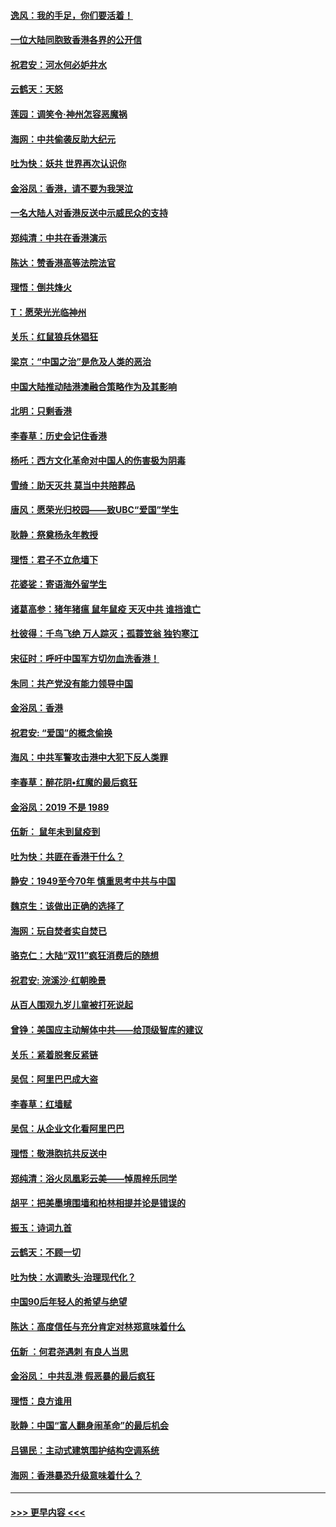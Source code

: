 #### [逸风：我的手足，你们要活着！](../pages/nsc993/n11676352.md?t=11241555) 
#### [一位大陆同胞致香港各界的公开信](../pages/nsc993/n11675761.md?t=11241555) 
#### [祝君安：河水何必妒井水](../pages/nsc993/n11675746.md?t=11241555) 
#### [云鹤天：天怒](../pages/nsc993/n11675718.md?t=11241555) 
#### [莲园：调笑令‧神州怎容恶魔祸](../pages/nsc993/n11675648.md?t=11241555) 
#### [海网：中共偷袭反助大纪元](../pages/nsc993/n11673515.md?t=11241555) 
#### [吐为快：妖共 世界再次认识你](../pages/nsc993/n11673506.md?t=11241555) 
#### [金浴凤：香港，请不要为我哭泣](../pages/nsc993/n11673248.md?t=11241555) 
#### [一名大陆人对香港反送中示威民众的支持](../pages/nsc993/n11672615.md?t=11241555) 
#### [郑纯清：中共在香港演示](../pages/nsc993/n11670539.md?t=11241555) 
#### [陈达：赞香港高等法院法官](../pages/nsc993/n11669542.md?t=11241555) 
#### [理悟：倒共烽火](../pages/nsc993/n11668844.md?t=11241555) 
#### [T：愿荣光光临神州](../pages/nsc993/n11668421.md?t=11241555) 
#### [关乐：红鼠狼兵休猖狂](../pages/nsc993/n11668378.md?t=11241555) 
#### [梁京：“中国之治”是危及人类的恶治](../pages/nsc993/n11668328.md?t=11241555) 
#### [中国大陆推动陆港澳融合策略作为及其影响](../pages/nsc993/n11668157.md?t=11241555) 
#### [北明：只剩香港](../pages/nsc993/n11668002.md?t=11241555) 
#### [李春草：历史会记住香港](../pages/nsc993/n11667927.md?t=11241555) 
#### [杨吒：西方文化革命对中国人的伤害极为阴毒](../pages/nsc993/n11664521.md?t=11241555) 
#### [雪绮：助天灭共 莫当中共陪葬品](../pages/nsc993/n11662650.md?t=11241555) 
#### [唐风：愿荣光归校园——致UBC“爱国”学生](../pages/nsc993/n11662194.md?t=11241555) 
#### [耿静：祭奠杨永年教授](../pages/nsc993/n11662514.md?t=11241555) 
#### [理悟：君子不立危墙下](../pages/nsc993/n11662172.md?t=11241555) 
#### [花婆娑：寄语海外留学生](../pages/nsc993/n11662121.md?t=11241555) 
#### [诸葛高参：猪年猪瘟 鼠年鼠疫 天灭中共 谁挡谁亡](../pages/nsc993/n11661980.md?t=11241555) 
#### [杜彼得：千鸟飞绝 万人踪灭；孤蓑笠翁 独钓寒江](../pages/nsc993/n11661170.md?t=11241555) 
#### [宋征时：呼吁中国军方切勿血洗香港！](../pages/nsc993/n11415318.md?t=11241555) 
#### [朱同：共产党没有能力领导中国](../pages/nsc993/n11660421.md?t=11241555) 
#### [金浴凤：香港](../pages/nsc993/n11660419.md?t=11241555) 
#### [祝君安: “爱国”的概念偷换](../pages/nsc993/n11659706.md?t=11241555) 
#### [海风：中共军警攻击港中大犯下反人类罪](../pages/nsc993/n11659632.md?t=11241555) 
#### [李春草：醉花阴•红魔的最后疯狂](../pages/nsc993/n11659287.md?t=11241555) 
#### [金浴凤：2019 不是 1989](../pages/nsc993/n11657663.md?t=11241555) 
#### [伍新： 鼠年未到鼠疫到](../pages/nsc993/n11655098.md?t=11241555) 
#### [吐为快：共匪在香港干什么？](../pages/nsc993/n11654891.md?t=11241555) 
#### [静安：1949至今70年 慎重思考中共与中国](../pages/nsc993/n11651244.md?t=11241555) 
#### [魏京生：该做出正确的选择了](../pages/nsc993/n11653084.md?t=11241555) 
#### [海网：玩自焚者实自焚已](../pages/nsc993/n11652423.md?t=11241555) 
#### [骆克仁：大陆“双11”疯狂消费后的随想](../pages/nsc993/n11652305.md?t=11241555) 
#### [祝君安: 浣溪沙·红朝晚景](../pages/nsc993/n11652258.md?t=11241555) 
#### [从百人围观九岁儿童被打死说起](../pages/nsc993/n11651030.md?t=11241555) 
#### [曾铮：美国应主动解体中共——给顶级智库的建议](../pages/nsc993/n11649888.md?t=11241555) 
#### [关乐：紧着脱套反紧链](../pages/nsc993/n11649069.md?t=11241555) 
#### [吴侃：阿里巴巴成大盗](../pages/nsc993/n11645523.md?t=11241555) 
#### [李春草：红墙赋](../pages/nsc993/n11646389.md?t=11241555) 
#### [吴侃：从企业文化看阿里巴巴](../pages/nsc993/n11645476.md?t=11241555) 
#### [理悟：敬港胞抗共反送中](../pages/nsc993/n11645466.md?t=11241555) 
#### [郑纯清：浴火凤凰彩云美——悼周梓乐同学](../pages/nsc993/n11645155.md?t=11241555) 
#### [胡平：把美墨境围墙和柏林相提并论是错误的](../pages/nsc993/n11645134.md?t=11241555) 
#### [振玉：诗词九首](../pages/nsc993/n11644081.md?t=11241555) 
#### [云鹤天：不顾一切](../pages/nsc993/n11643508.md?t=11241555) 
#### [吐为快：水调歌头·治理现代化？](../pages/nsc993/n11643485.md?t=11241555) 
#### [中国90后年轻人的希望与绝望](../pages/nsc993/n11642317.md?t=11241555) 
#### [陈达：高度信任与充分肯定对林郑意味着什么](../pages/nsc993/n11641441.md?t=11241555) 
#### [伍新 ：何君尧遇刺 有良人当思](../pages/nsc993/n11641503.md?t=11241555) 
#### [金浴凤： 中共乱港  假恶暴的最后疯狂](../pages/nsc993/n11641495.md?t=11241555) 
#### [理悟：良方谁用](../pages/nsc993/n11641463.md?t=11241555) 
#### [耿静：中国“富人翻身闹革命”的最后机会](../pages/nsc993/n11640655.md?t=11241555) 
#### [吕锡民：主动式建筑围护结构空调系统](../pages/nsc993/n11640168.md?t=11241555) 
#### [海网：香港暴恐升级意味着什么？](../pages/nsc993/n11635904.md?t=11241555) 

----
#### [ >>> 更早内容 <<< ](../indexes/nsc993-earlier.md)
